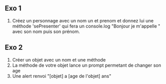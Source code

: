 ## Exo 1
1. Créez un personnage avec un nom un et prenom et donnez lui une méthode 'sePresenter' qui fera un console.log "Bonjour je m'appelle " avec son nom puis son prénom.

## Exo 2
1. Créer un objet avec un nom et une méthode
2. La méthode de votre objet lance un prompt permetant de changer son age
3. Une alert renvoi "[objet] a [age de l'objet] ans"
